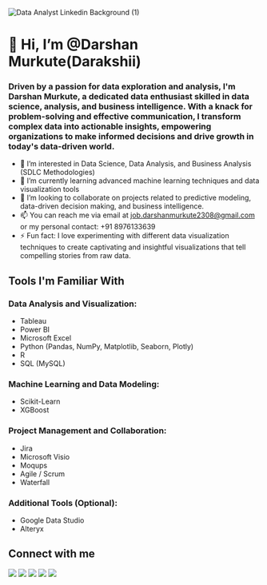 
![Data Analyst Linkedin Background  (1)](https://github.com/Darakshii/Easy-Car-Rental/assets/130299461/a56c1b94-c319-43b5-ad2e-b777bb182033)



  # 👋 Hi, I’m @Darshan Murkute(Darakshii)

  ### Driven by a passion for data exploration and analysis, I'm Darshan Murkute, a dedicated data enthusiast skilled in data science, analysis, and business intelligence. With a knack for problem-solving and effective communication, I transform complex data into actionable insights, empowering organizations to make informed decisions and drive growth in today's data-driven world.
- 👀 I’m interested in Data Science, Data Analysis, and Business Analysis (SDLC Methodologies)
- 🌱 I’m currently learning advanced machine learning techniques and data visualization tools
- 💼 I’m looking to collaborate on projects related to predictive modeling, data-driven decision making, and business intelligence.
- 📫 You can reach me via email at job.darshanmurkute2308@gmail.com or my personal contact: +91 8976133639
- ⚡ Fun fact: I love experimenting with different data visualization techniques to create captivating and insightful visualizations that tell compelling stories from raw data.

## Tools I'm Familiar With

### Data Analysis and Visualization:
- Tableau
- Power BI
- Microsoft Excel
- Python (Pandas, NumPy, Matplotlib, Seaborn, Plotly)
- R 
- SQL (MySQL)

### Machine Learning and Data Modeling:
- Scikit-Learn
- XGBoost

### Project Management and Collaboration:
- Jira
- Microsoft Visio
- Moqups
- Agile / Scrum
- Waterfall

### Additional Tools (Optional):
- Google Data Studio
- Alteryx

## Connect with me

[<img src="https://img.icons8.com/ios/50/000000/earth-planet.png"/>](https://darshanmurkute-portfolio.teleporthq.app/)
[<img src="https://img.icons8.com/fluent/48/000000/linkedin.png"/>](www.linkedin.com/in/darshan-murkute)
[<img src="https://img.icons8.com/color/48/000000/twitter.png"/>](https://x.com/darsh_2308?s=21)
[<img src="https://img.icons8.com/fluent/48/000000/instagram-new.png"/>]([https://www.instagram.com/your-instagram-profile](https://www.instagram.com/d.a.r.s.h.a.n_?igsh=YW9lNmxub3B0MzBn&utm_source=qr))
[<img src="https://img.icons8.com/color/48/000000/email.png"/>](mailto:job.darshanmurkute2308@gmail.com)

<!---
Darakshii/Darakshii is a ✨ special ✨ repository because its `README.md` (this file) appears on your GitHub profile.
You can click the Preview link to take a look at your changes.
--->
